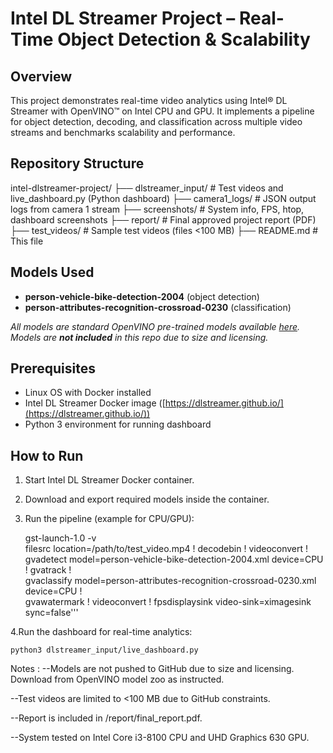 # Intel DL Streamer Project – Real-Time Object Detection & Scalability

## Overview

This project demonstrates real-time video analytics using Intel® DL Streamer with OpenVINO™ on Intel CPU and GPU. It implements a pipeline for object detection, decoding, and classification across multiple video streams and benchmarks scalability and performance.

## Repository Structure
intel-dlstreamer-project/
├── dlstreamer_input/ # Test videos and live_dashboard.py (Python dashboard)
├── camera1_logs/ # JSON output logs from camera 1 stream
├── screenshots/ # System info, FPS, htop, dashboard screenshots
├── report/ # Final approved project report (PDF)
├── test_videos/ # Sample test videos (files <100 MB)
├── README.md # This file


## Models Used

- **person-vehicle-bike-detection-2004** (object detection)
- **person-attributes-recognition-crossroad-0230** (classification)
  
*All models are standard OpenVINO pre-trained models available [here](https://github.com/openvinotoolkit/open_model_zoo). Models are **not included** in this repo due to size and licensing.*

## Prerequisites

- Linux OS with Docker installed
- Intel DL Streamer Docker image ([https://dlstreamer.github.io/](https://dlstreamer.github.io/))
- Python 3 environment for running dashboard

## How to Run

1. Start Intel DL Streamer Docker container.

2. Download and export required models inside the container.

3. Run the pipeline (example for CPU/GPU):

   gst-launch-1.0 -v \
     filesrc location=/path/to/test_video.mp4 ! decodebin ! videoconvert ! \
     gvadetect model=person-vehicle-bike-detection-2004.xml device=CPU ! gvatrack ! \
     gvaclassify model=person-attributes-recognition-crossroad-0230.xml device=CPU ! \
     gvawatermark ! videoconvert ! fpsdisplaysink video-sink=ximagesink sync=false'''

4.Run the dashboard for real-time analytics:
   
    python3 dlstreamer_input/live_dashboard.py

Notes
:
--Models are not pushed to GitHub due to size and licensing. Download from OpenVINO model zoo as instructed.

--Test videos are limited to <100 MB due to GitHub constraints.

--Report is included in /report/final_report.pdf.

--System tested on Intel Core i3-8100 CPU and UHD Graphics 630 GPU.

